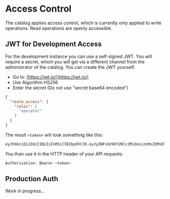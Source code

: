 # Access Control

The catalog applies access control, which is currently only applied to write operations. Read operations are openly accessible.

## JWT for Development Access

For the development instance you can use a self-signed JWT. You will require a secret, which you will get via a different channel from the administrator of the catalog. You can create the JWT yourself:

- Go to: [https://jwt.io/](https://jwt.io/)
- Use Algorithm HS256
- Enter the secret (Do not use "secret base64 encoded")

```json
{
  "realm_access": {
    "roles": [
      "operator"
    ]
  }
}
```

The result `<token>` will look something like this:

```bash
eyJhbGciOiJIUzI1NiIsInR5cCI6IkpXVCJ9.eyJyZWFsbV9hY2Nlc3MiOnsicm9sZXMiOlsib3BlcmF0b3IiXX19.PEqLVmGUAA4pkse7WLKKNFiGYbQ2wW_kwReocGxDUIc
```

You then use it in the HTTP header of your API requests:

```bash
Authorization: Bearer <token>
```



## Production Auth

Work in progress...